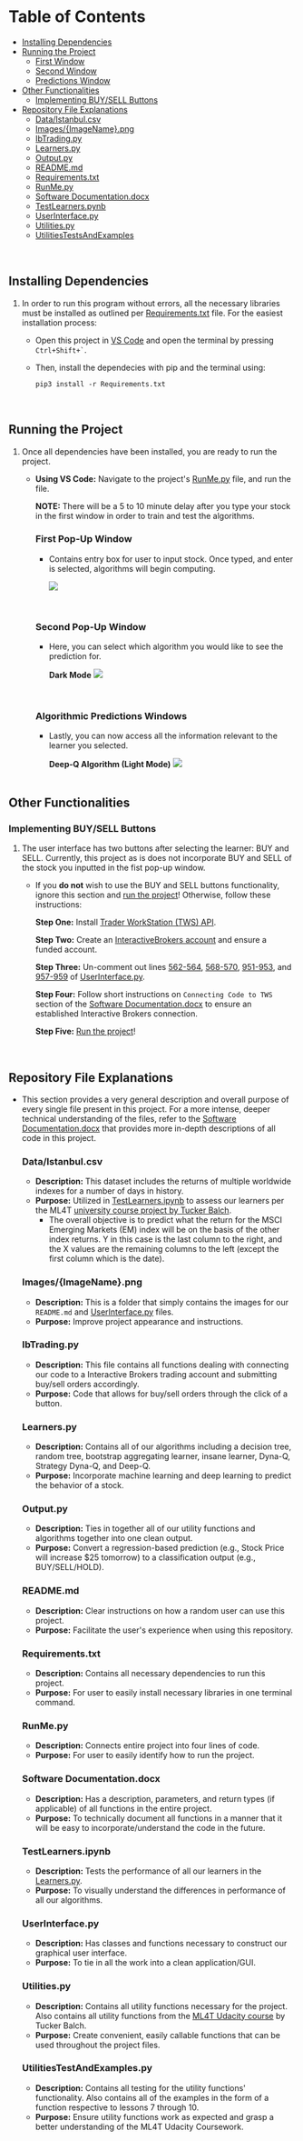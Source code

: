 # Table of Contents
- [Installing Dependencies ](#installing-dependencies-)
- [Running the Project](#running-the-project)
  - [First Window](#first-pop-up-window)
  - [Second Window](#second-pop-up-window)
  - [Predictions Window](#algorithmic-predictions-windows)
- [Other Functionalities](#other-functionalities)
  - [Implementing BUY/SELL Buttons](#implementing-more-buttons)
- [Repository File Explanations](#repository-file-explanations)
  - [Data/Istanbul.csv](#dataistanbulcsv)
  - [Images/{ImageName}.png](#imagesimagenamepng)
  - [IbTrading.py](#ibtradingpy)
  - [Learners.py](#learnerspy)
  - [Output.py](#outputpy)
  - [README.md](#readmemd)
  - [Requirements.txt](#requirementstxt)
  - [RunMe.py](#runmepy)
  - [Software Documentation.docx](#software-documentationdocx)
  - [TestLearners.pynb](#testlearnersipynb)
  - [UserInterface.py](#userinterfacepy)
  - [Utilities.py](#utilitiespy)
  - [UtilitiesTestsAndExamples](#utilitiestestandexamplespy)

<br>

## Installing Dependencies <a name="Introduction"></a>
1. In order to run this program without errors, all the necessary libraries must be installed as outlined per [Requirements.txt](https://github.com/dannyleall/StockMarketTraderBot/blob/main/Requirements.txt) file. For the easiest installation process: 
   - Open this project in [VS Code](https://code.visualstudio.com/download) and open the terminal by pressing 
``
Ctrl+Shift+`
``.
   - Then, install the dependecies with pip and the terminal using:
  
     ```
     pip3 install -r Requirements.txt
     ```
<br>

## Running the Project
1. Once all dependencies have been installed, you are ready to run the project.
    - **Using VS Code:** Navigate to the project's [RunMe.py]([##RunMe.py](https://github.com/dannyleall/StockMarketTraderBot/blob/main/RunMe.py)) file, and run the file. 
        
        **NOTE:** There will be a 5 to 10 minute delay after you type your stock in the first window in order to train and test the algorithms.
        <br>

        ### First Pop-Up Window
        - Contains entry box for user to input stock. Once typed, and enter is selected, algorithms will begin computing.
  
          ![](Images/FirstWindow.png)
          
          <br>

        ### Second Pop-Up Window
        - Here, you can select which algorithm you would like to see the prediction for.
        
            **Dark Mode**
          ![](Images/DarkSecondWindow.png)

          <br>

        ### Algorithmic Predictions Windows
        - Lastly, you can now access all the information relevant to the learner you selected.
 
            **Deep-Q Algorithm (Light Mode)**
          ![](Images/LightLastWindow.png)  
          <br>

## Other Functionalities
### Implementing BUY/SELL Buttons
1. The user interface has two buttons after selecting the learner: BUY and SELL. Currently, this project as is does not incorporate BUY and SELL of the stock you inputted in the fist pop-up window.

    - If you **do not** wish to use the BUY and SELL buttons functionality, ignore this section and [run the project](#running-the-project)! Otherwise, follow these instructions:
    
        **Step One:** Install [Trader WorkStation (TWS) API](https://www.interactivebrokers.com/en/trading/tws.php#tws-software).
        
        **Step Two:** Create an [InteractiveBrokers account](https://gdcdyn.interactivebrokers.com/Universal/Application) and ensure a funded account.

        **Step Three:** Un-comment out lines [562-564](https://github.com/dannyleall/StockMarketTraderBot/blob/main/UserInterface.py#L562-L564), [568-570](https://github.com/dannyleall/StockMarketTraderBot/blob/main/UserInterface.py#L568-L570), [951-953](https://github.com/dannyleall/StockMarketTraderBot/blob/main/UserInterface.py#L951-L953), and [957-959](https://github.com/dannyleall/StockMarketTraderBot/blob/main/UserInterface.py#L951-L953) of [UserInterface.py](https://github.com/dannyleall/StockMarketTraderBot/blob/main/UserInterface.py).

        **Step Four:** Follow short instructions on `Connecting Code to TWS` section of the [Software Documentation.docx](https://github.com/dannyleall/StockMarketTraderBot/blob/main/Software%20Documentation.docx) to ensure an established Interactive Brokers connection.

        **Step Five:** [Run the project](#running-the-project)!

<br>

## Repository File Explanations
- This section provides a very general description and overall purpose of every single file present in this project. For a more intense, deeper technical understanding of the files, refer to the [Software Documentation.docx](https://github.com/dannyleall/StockMarketTraderBot/blob/main/Software%20Documentation.docx) that provides more in-depth descriptions of all code in this project.


   ### Data/Istanbul.csv
  - **Description:** This dataset includes the returns of multiple worldwide indexes for a number of days in history. 
  - **Purpose:** Utilized in [TestLearners.ipynb](https://github.com/dannyleall/StockMarketTraderBot/blob/main/TestLearners.ipynb) to assess our learners per the ML4T [university course project by Tucker Balch](https://quantsoftware.gatech.edu/Spring_2020_Project_3:_Assess_Learners).
    - The overall objective is to predict what the return for the MSCI Emerging Markets (EM) index will be on the basis of the other index returns. Y in this case is the last column to the right, and the X values are the remaining columns to the left (except the first column which is the date).

   ### Images/{ImageName}.png
  - **Description:** This is a folder that simply contains the images for our `README.md` and [UserInterface.py](https://github.com/dannyleall/StockMarketTraderBot/blob/main/UserInterface.py) files. 
  - **Purpose:** Improve project appearance and instructions.

   ### IbTrading.py
  - **Description:** This file contains all functions dealing with connecting our code to a Interactive Brokers trading account and submitting buy/sell orders accordingly.
  - **Purpose:** Code that allows for buy/sell orders through the click of a button.

   ### Learners.py
  - **Description:** Contains all of our algorithms including a decision tree, random tree, bootstrap aggregating learner, insane learner, Dyna-Q, Strategy Dyna-Q, and Deep-Q.
  - **Purpose:** Incorporate machine learning and deep learning to predict the behavior of a stock.

   ### Output.py
  - **Description:** Ties in together all of our utility functions and algorithms together into one clean output. 
  - **Purpose:** Convert a regression-based prediction (e.g., Stock Price will increase $25 tomorrow) to a classification output (e.g., BUY/SELL/HOLD).

   ### README.md
  - **Description:** Clear instructions on how a random user can use this project. 
  - **Purpose:** Facilitate the user's experience when using this repository.

   ### Requirements.txt
  - **Description:** Contains all necessary dependencies to run this project. 
  - **Purpose:** For user to easily install necessary libraries in one terminal command.
  
   ### RunMe.py
  - **Description:** Connects entire project into four lines of code. 
  - **Purpose:** For user to easily identify how to run the project.

   ### Software Documentation.docx
  - **Description:** Has a description, parameters, and return types (if applicable) of all functions in the entire project. 
  - **Purpose:** To technically document all functions in a manner that it will be easy to incorporate/understand the code in the future.

   ### TestLearners.ipynb
  - **Description:** Tests the performance of all our learners in the [Learners.py](https://github.com/dannyleall/StockMarketTraderBot/blob/main/Learners.py). 
  - **Purpose:** To visually understand the differences in performance of all our algorithms.

   ### UserInterface.py
  - **Description:** Has classes and functions necessary to construct our graphical user interface. 
  - **Purpose:** To tie in all the work into a clean application/GUI.

   ### Utilities.py
  - **Description:** Contains all utility functions necessary for the project. Also contains all utility functions from the [ML4T Udacity course](https://www.udacity.com/course/machine-learning-for-trading--ud501) by Tucker Balch. 
  - **Purpose:** Create convenient, easily callable functions that can be used throughout the project files. 

   ### UtilitiesTestAndExamples.py
  - **Description:** Contains all testing for the utility functions' functionality. Also contains all of the examples in the form of a function respective to lessons 7 through 10. 
  - **Purpose:** Ensure utility functions work as expected and grasp a better understanding of the ML4T Udacity Coursework.
